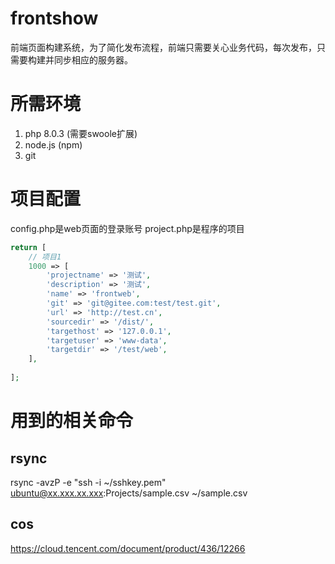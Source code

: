 # frontshow
前端页面构建系统，为了简化发布流程，前端只需要关心业务代码，每次发布，只需要构建并同步相应的服务器。

# 所需环境
1. php 8.0.3 (需要swoole扩展)
2. node.js (npm)
3. git

# 项目配置
config.php是web页面的登录账号
project.php是程序的项目
```PHP
return [
    // 项目1
    1000 => [
        'projectname' => '测试',
        'description' => '测试',
        'name' => 'frontweb',
        'git' => 'git@gitee.com:test/test.git',
        'url' => 'http://test.cn',
        'sourcedir' => '/dist/',
        'targethost' => '127.0.0.1',
        'targetuser' => 'www-data',
        'targetdir' => '/test/web',
    ],
    
];
```

# 用到的相关命令
## rsync
rsync -avzP -e "ssh -i ~/sshkey.pem" ubuntu@xx.xxx.xx.xxx:Projects/sample.csv ~/sample.csv

## cos
https://cloud.tencent.com/document/product/436/12266